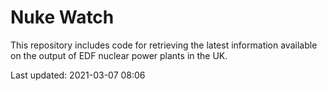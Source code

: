 # Nuke Watch

This repository includes code for retrieving the latest information available on the output of EDF nuclear power plants in the UK.

Last updated: 2021-03-07 08:06